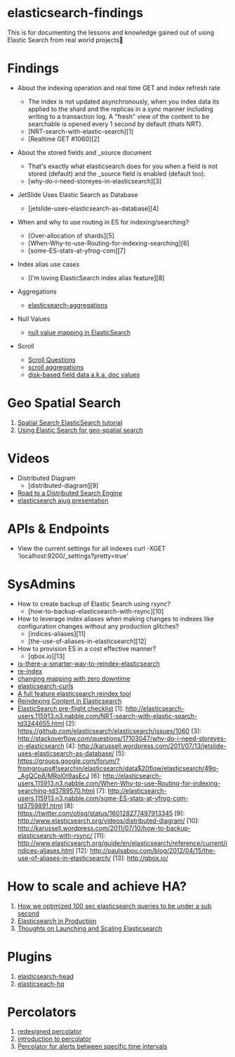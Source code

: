 elasticsearch-findings
======================

This is for documenting the lessons and knowledge gained out of using Elastic Search from real world projects

Findings
======================

- About the indexing operation and real time GET and index refresh rate
  - The index is not updated asynchronously, when you index data its applied to the shard and the replicas in a sync manner including writing to a transaction log. A "fresh" view of the content to be searchable is opened every 1 second by default (thats NRT).
  - [NRT-search-with-elastic-search][1]
  - [Realtime GET #1060][2]
  
- About the stored fields and _source document
  - That's exactly what elasticsearch does for you when a field is not stored (default) and the _source field is enabled (default too). 
  - [why-do-i-need-storeyes-in-elasticsearch][3] 

- JetSlide Uses Elastic Search as Database
  - [jetslide-uses-elasticsearch-as-database][4]

- When and why to use routing in ES for indexing/searching?
  - [Over-allocation of shards][5]
  - [When-Why-to-use-Routing-for-indexing-searching][6]
  - [some-ES-stats-at-yfrog-com][7]

- Index alias use cases
  - [I'm loving ElasticSearch index alias feature][8]

- Aggregations
  - [elasticsearch-aggregations](http://blog.qbox.io/elasticsearch-aggregations)
- Null Values
  - [null value mapping in ElasticSearch](http://stackoverflow.com/questions/22796103/null-value-mapping-in-elasticsearch)
- Scroll
  - [Scroll Questions](http://elasticsearch-users.115913.n3.nabble.com/Scroll-Questions-td4057887.html)
  - [scroll aggregations](http://elasticsearch-users.115913.n3.nabble.com/scroll-aggregations-td4056708.html)
  - [disk-based field data a.k.a. doc values](http://www.elasticsearch.org/blog/disk-based-field-data-a-k-a-doc-values/)


Geo Spatial Search
======
1. [Spatial Search ElasticSearch tutorial](http://www.elasticsearchtutorial.com/spatial-search-tutorial.html)
2. [Using Elastic Search for geo-spatial search](http://www.jillesvangurp.com/2013/03/20/using-elastic-search-for-geo-spatial-search/)

Videos
======================
- Distributed Diagram
  - [distributed-diagram][9]
- [Road to a Distributed Search Engine](http://www.elasticsearch.cn/videos/2011/08/09/road-to-a-distributed-searchengine-berlinbuzzwords.html)
- [elasticsearch ajug presentation](http://www.elastichq.org/blog/elasticsearch-ajug-presentation/)

APIs & Endpoints
=====================
- View the current settings for all indexes
curl -XGET 'localhost:9200/_settings?pretty=true'

SysAdmins
=====================
- How to create backup of Elastic Search using rsync?
  - [how-to-backup-elasticsearch-with-rsync][10]
- How to leverage index aliases when making changes to indexes like configuration changes without any production glitches?
  - [indices-aliases][11]
  - [the-use-of-aliases-in-elasticsearch][12]
- How to provision ES in a cost effective manner?
  - [qbox.io][13]
- [is-there-a-smarter-way-to-reindex-elasticsearch](http://stackoverflow.com/questions/13851044/is-there-a-smarter-way-to-reindex-elasticsearch)
- [re-index](http://www.elasticsearch.org/guide/en/elasticsearch/guide/current/reindex.html)
- [changing mapping with zero downtime](http://www.elasticsearch.org/blog/changing-mapping-with-zero-downtime/)
- [elasticsearch-curls](http://davektech.wordpress.com/2014/10/17/elasticsearch-curls-2/)
- [A full feature elasticsearch reindex tool](https://github.com/garbin/elasticsearch-reindex)
- [Reindexing Content in Elasticsearch](http://blog.florian-hopf.de/2013/11/reindexing-content-in-elasticsearch.html)
- [ElasticSearch pre-flight checklist](http://asquera.de/opensource/2012/11/25/elasticsearch-pre-flight-checklist/)
[1]: http://elasticsearch-users.115913.n3.nabble.com/NRT-search-with-elastic-search-td3244655.html
[2]: https://github.com/elasticsearch/elasticsearch/issues/1060
[3]: http://stackoverflow.com/questions/17103047/why-do-i-need-storeyes-in-elasticsearch
[4]: http://karussell.wordpress.com/2011/07/13/jetslide-uses-elasticsearch-as-database/
[5]: https://groups.google.com/forum/?fromgroups#!searchin/elasticsearch/data$20flow/elasticsearch/49q-_AgQCp8/MRol0t9asEcJ
[6]: http://elasticsearch-users.115913.n3.nabble.com/When-Why-to-use-Routing-for-indexing-searching-td3789570.html
[7]: http://elasticsearch-users.115913.n3.nabble.com/some-ES-stats-at-yfrog-com-td3759891.html
[8]: https://twitter.com/otisg/status/160128277497913345
[9]: http://www.elasticsearch.org/videos/distributed-diagram/
[10]: http://karussell.wordpress.com/2011/07/10/how-to-backup-elasticsearch-with-rsync/
[11]: http://www.elasticsearch.org/guide/en/elasticsearch/reference/current/indices-aliases.html
[12]: http://paulsabou.com/blog/2012/04/15/the-use-of-aliases-in-elasticsearch/
[13]: http://qbox.io/

How to scale and achieve HA?
============================
1. [How we optimized 100 sec elasticsearch queries to be under a sub second](https://abhishek376.wordpress.com/2014/11/24/how-we-optimized-100-sec-elasticsearch-queries-to-be-under-a-sub-second/)
2. [Elasticsearch in Production](https://www.found.no/foundation/elasticsearch-in-production/)
3. [Thoughts on Launching and Scaling Elasticsearch](http://blog.qbox.io/launching-and-scaling-elasticsearch)

Plugins
=============
1. [elasticsearch-head](http://mobz.github.io/elasticsearch-head/)
2. [elasticseach-hq]()

Percolators
=============
1. [redesigned percolator](http://www.elasticsearch.org/blog/percolator-redesign-blog-post/)
2. [introduction to percolator](http://blog.qbox.io/elasticsesarch-percolator)
3. [Percolator for alerts between specific time intervals](http://elasticsearch-users.115913.n3.nabble.com/Percolator-for-alerts-between-specific-time-intervals-td3692361.html)
